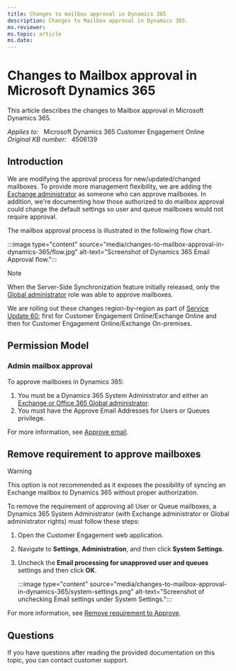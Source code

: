 ```yaml
---
title: Changes to mailbox approval in Dynamics 365
description: Changes to Mailbox approval in Dynamics 365.
ms.reviewer: 
ms.topic: article
ms.date: 
---
```

# Changes to Mailbox approval in Microsoft Dynamics 365

This article describes the changes to Mailbox approval in Microsoft Dynamics 365.

_Applies to:_ &nbsp; Microsoft Dynamics 365 Customer Engagement Online  
_Original KB number:_ &nbsp; 4506139

## Introduction

We are modifying the approval process for new/updated/changed mailboxes. To provide more management flexibility, we are adding the [Exchange administrator](/microsoft-365/admin/add-users/about-admin-roles) as someone who can approve mailboxes. In addition, we're documenting how those authorized to do mailbox approval could change the default settings so user and queue mailboxes would not require approval.

The mailbox approval process is illustrated in the following flow chart.

:::image type="content" source="media/changes-to-mailbox-approval-in-dynamics-365/flow.jpg" alt-text="Screenshot of Dynamics 365 Email Approval flow.":::

> [!NOTE]
> When the Server-Side Synchronization feature initially released, only the [Global administrator](/microsoft-365/admin/add-users/about-admin-roles) role was able to approve mailboxes.
>
> We are rolling out these changes region-by-region as part of [Service Update 60](https://support.microsoft.com/help/4506766); first for Customer Engagement Online/Exchange Online and then for Customer Engagement Online/Exchange On-premises.

## Permission Model

### Admin mailbox approval

To approve mailboxes in Dynamics 365:

1. You must be a Dynamics 365 System Administrator and either an [Exchange or Office 365 Global administrator](/microsoft-365/admin/add-users/about-admin-roles).
1. You must have the Approve Email Addresses for Users or Queues privilege.

For more information, see [Approve email](/power-platform/admin/connect-exchange-online#approve-email).

## Remove requirement to approve mailboxes

> [!WARNING]
> This option is not recommended as it exposes the possibility of syncing an Exchange mailbox to Dynamics 365 without proper authorization.

To remove the requirement of approving all User or Queue mailboxes, a Dynamics 365 System Administrator (with Exchange administrator or Global administrator rights) must follow these steps:

1. Open the Customer Engagement web application.
2. Navigate to **Settings**, **Administration**, and then click **System Settings**.
3. Uncheck the **Email processing for unapproved user and queues** settings and then click **OK**.

    :::image type="content" source="media/changes-to-mailbox-approval-in-dynamics-365/system-settings.png" alt-text="Screenshot of unchecking Email settings under System Settings.":::

For more information, see [Remove requirement to Approve](/power-platform/admin/connect-exchange-online#approve-email).

## Questions

If you have questions after reading the provided documentation on this topic, you can contact customer support.
